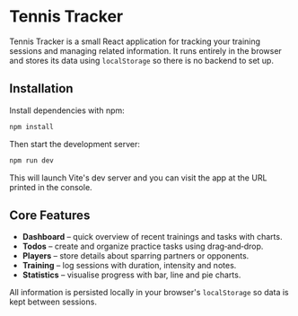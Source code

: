 # Tennis Tracker

Tennis Tracker is a small React application for tracking your training sessions and managing related information. It runs entirely in the browser and stores its data using `localStorage` so there is no backend to set up.

## Installation

Install dependencies with npm:

```bash
npm install
```

Then start the development server:

```bash
npm run dev
```

This will launch Vite's dev server and you can visit the app at the URL printed in the console.

## Core Features

- **Dashboard** – quick overview of recent trainings and tasks with charts.
- **Todos** – create and organize practice tasks using drag‑and‑drop.
- **Players** – store details about sparring partners or opponents.
- **Training** – log sessions with duration, intensity and notes.
- **Statistics** – visualise progress with bar, line and pie charts.

All information is persisted locally in your browser's `localStorage` so data is kept between sessions.

